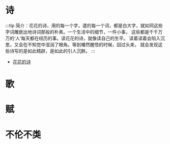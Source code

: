 # 诗
:::tip
简介：花花的诗，用的每一个字，遣的每一个词，都是白大字，就如同这些字词雕嵌出地诗词那般的朴素。一个生活中的细节，一件小事，
这些都是千千万万的‘人’每天都在经历的事。读花花的诗，就像读自己的生平。
读着读着会陷入沉思，又会在不知觉中湿润了眼角。等到幡然醒悟的时候，回过头来，
就会发现这些诗写的是如此精辟，是如此的引人沉醉。
:::
- [花花的诗](/modules/literature/poem.md)

# 歌


# 赋


# 不伦不类

